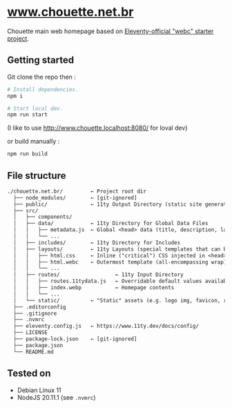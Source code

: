 # www.chouette.net.br

Chouette main web homepage based on [Eleventy-official "webc" starter project](https://github.com/11ty/eleventy-base-webc).

## Getting started

Git clone the repo then :

```sh
# Install dependencies.
npm i

# Start local dev.
npm run start
```

(I like to use http://www.chouette.localhost:8080/ for loval dev)

or build manually :

```sh
npm run build
```

## File structure

```txt
./chouette.net.br/         ← Project root dir
  ├── node_modules/        ← [git-ignored]
  ├── public/              ← 11ty Output Directory (static site generated files, web server doc root)
  ├── src/
  │   ├── components/
  │   ├── data/            ← 11ty Directory for Global Data Files
  │   │   ├── metadata.js  ← Global <head> data (title, description, language)
  │   │   └── ...
  │   ├── includes/        ← 11ty Directory for Includes
  │   ├── layouts/         ← 11ty Layouts (special templates that can be used to wrap other content)
  │   │   ├── html.css     ← Inline ("critical") CSS injected in <head>
  │   │   ├── html.webc    ← Outermost template (all-encompassing wrap)
  │   │   └── ...
  │   ├── routes/                  ← 11ty Input Directory
  │   │   ├── routes.11tydata.js   ← Overridable default values available in all templates in src/routes
  │   │   ├── index.webp           ← Homepage contents
  │   │   └── ...
  │   └── static/          ← "Static" assets (e.g. logo img, favicon, robots.txt, etc).
  ├── .editorconfig
  ├── .gitignore
  ├── .nvmrc
  ├── eleventy.config.js   ← https://www.11ty.dev/docs/config/
  ├── LICENSE
  ├── package-lock.json    ← [git-ignored]
  ├── package.json
  └── README.md
```

## Tested on

- Debian Linux 11
- NodeJS 20.11.1 (see `.nvmrc`)
